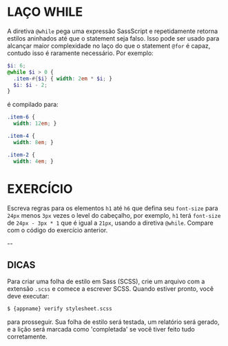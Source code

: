 # LAÇO WHILE

A diretiva `@while` pega uma expressão SassScript e repetidamente retorna estilos aninhados até que o statement seja falso. Isso pode ser usado para alcançar maior complexidade no laço do que o statement `@for` é capaz, contudo isso é raramente necessário. Por exemplo:


```scss
$i: 6;
@while $i > 0 {
  .item-#{$i} { width: 2em * $i; }
  $i: $i - 2;
}
```

é compilado para:

```css
.item-6 {
  width: 12em; }

.item-4 {
  width: 8em; }

.item-2 {
  width: 4em; }
```

# EXERCÍCIO

Escreva regras para os elementos `h1` até `h6` que defina seu `font-size` para `24px` menos `3px` vezes o level do cabeçalho, por exemplo, `h1` terá `font-size` de `24px - 3px * 1` que é igual a `21px`, usando a diretiva `@while`. Compare com o código do exercício anterior.

--
## DICAS

Para criar uma folha de estilo em Sass (SCSS), crie um arquivo com a extensão `.scss` e comece a escrever SCSS. Quando estiver pronto, você deve executar:

```sh
$ {appname} verify stylesheet.scss
```

para prosseguir. Sua folha de estilo será testada, um relatório será gerado, e a lição será marcada como 'completada' se você tiver feito tudo corretamente.
